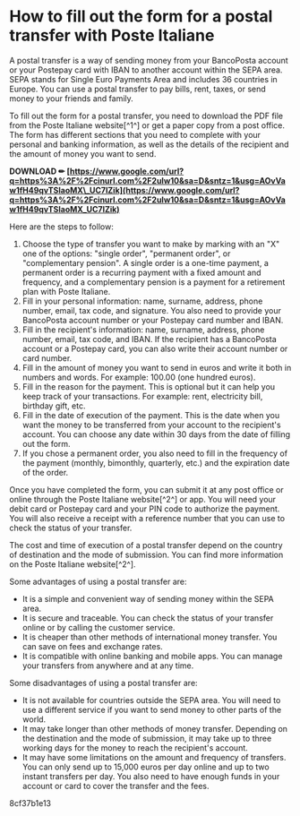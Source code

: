 
 
# How to fill out the form for a postal transfer with Poste Italiane
 
A postal transfer is a way of sending money from your BancoPosta account or your Postepay card with IBAN to another account within the SEPA area. SEPA stands for Single Euro Payments Area and includes 36 countries in Europe. You can use a postal transfer to pay bills, rent, taxes, or send money to your friends and family.
 
To fill out the form for a postal transfer, you need to download the PDF file from the Poste Italiane website[^1^] or get a paper copy from a post office. The form has different sections that you need to complete with your personal and banking information, as well as the details of the recipient and the amount of money you want to send.
 
**DOWNLOAD ✏ [https://www.google.com/url?q=https%3A%2F%2Fcinurl.com%2F2uIw10&sa=D&sntz=1&usg=AOvVaw1fH49qvTSlaoMX\_UC7IZik](https://www.google.com/url?q=https%3A%2F%2Fcinurl.com%2F2uIw10&sa=D&sntz=1&usg=AOvVaw1fH49qvTSlaoMX_UC7IZik)**


 
Here are the steps to follow:
 
1. Choose the type of transfer you want to make by marking with an "X" one of the options: "single order", "permanent order", or "complementary pension". A single order is a one-time payment, a permanent order is a recurring payment with a fixed amount and frequency, and a complementary pension is a payment for a retirement plan with Poste Italiane.
2. Fill in your personal information: name, surname, address, phone number, email, tax code, and signature. You also need to provide your BancoPosta account number or your Postepay card number and IBAN.
3. Fill in the recipient's information: name, surname, address, phone number, email, tax code, and IBAN. If the recipient has a BancoPosta account or a Postepay card, you can also write their account number or card number.
4. Fill in the amount of money you want to send in euros and write it both in numbers and words. For example: 100.00 (one hundred euros).
5. Fill in the reason for the payment. This is optional but it can help you keep track of your transactions. For example: rent, electricity bill, birthday gift, etc.
6. Fill in the date of execution of the payment. This is the date when you want the money to be transferred from your account to the recipient's account. You can choose any date within 30 days from the date of filling out the form.
7. If you chose a permanent order, you also need to fill in the frequency of the payment (monthly, bimonthly, quarterly, etc.) and the expiration date of the order.

Once you have completed the form, you can submit it at any post office or online through the Poste Italiane website[^2^] or app. You will need your debit card or Postepay card and your PIN code to authorize the payment. You will also receive a receipt with a reference number that you can use to check the status of your transfer.
 
The cost and time of execution of a postal transfer depend on the country of destination and the mode of submission. You can find more information on the Poste Italiane website[^2^].

Some advantages of using a postal transfer are:

- It is a simple and convenient way of sending money within the SEPA area.
- It is secure and traceable. You can check the status of your transfer online or by calling the customer service.
- It is cheaper than other methods of international money transfer. You can save on fees and exchange rates.
- It is compatible with online banking and mobile apps. You can manage your transfers from anywhere and at any time.

Some disadvantages of using a postal transfer are:

- It is not available for countries outside the SEPA area. You will need to use a different service if you want to send money to other parts of the world.
- It may take longer than other methods of money transfer. Depending on the destination and the mode of submission, it may take up to three working days for the money to reach the recipient's account.
- It may have some limitations on the amount and frequency of transfers. You can only send up to 15,000 euros per day online and up to two instant transfers per day. You also need to have enough funds in your account or card to cover the transfer and the fees.

 8cf37b1e13
 
